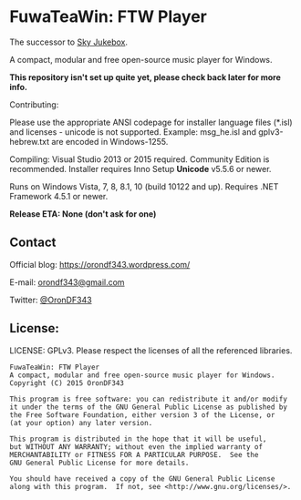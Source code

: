 FuwaTeaWin: FTW Player
======================

The successor to [Sky Jukebox](https://github.com/OronDF343/Sky-Jukebox).

A compact, modular and free open-source music player for Windows.

**This repository isn't set up quite yet, please check back later for more info.**

Contributing:

Please use the appropriate ANSI codepage for installer language files (*.isl) and licenses - unicode is not supported.
Example: msg_he.isl and gplv3-hebrew.txt are encoded in Windows-1255.

Compiling: Visual Studio 2013 or 2015 required. Community Edition is recommended. Installer requires Inno Setup **Unicode** v5.5.6 or newer.

Runs on Windows Vista, 7, 8, 8.1, 10 (build 10122 and up). Requires .NET Framework 4.5.1 or newer.

**Release ETA: None (don't ask for one)**

Contact
-------

Official blog: https://orondf343.wordpress.com/

E-mail: orondf343@gmail.com

Twitter: [@OronDF343](https://twitter.com/OronDF343)

License:
--------

LICENSE: GPLv3.
Please respect the licenses of all the referenced libraries.

    FuwaTeaWin: FTW Player
    A compact, modular and free open-source music player for Windows.
    Copyright (C) 2015 OronDF343

    This program is free software: you can redistribute it and/or modify
    it under the terms of the GNU General Public License as published by
    the Free Software Foundation, either version 3 of the License, or
    (at your option) any later version.

    This program is distributed in the hope that it will be useful,
    but WITHOUT ANY WARRANTY; without even the implied warranty of
    MERCHANTABILITY or FITNESS FOR A PARTICULAR PURPOSE.  See the
    GNU General Public License for more details.

    You should have received a copy of the GNU General Public License
    along with this program.  If not, see <http://www.gnu.org/licenses/>.

